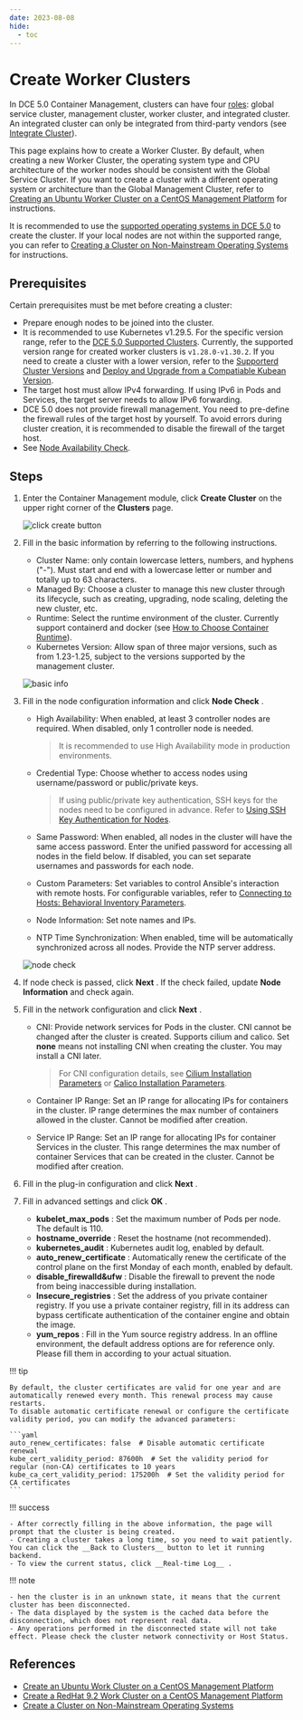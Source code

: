 ```yaml
---
date: 2023-08-08
hide:
  - toc
---
```


# Create Worker Clusters

In DCE 5.0 Container Management, clusters can have four [roles](./cluster-role.md):
global service cluster, management cluster, worker cluster, and integrated cluster.
An integrated cluster can only be integrated from third-party vendors (see [Integrate Cluster](./integrate-cluster.md)).

This page explains how to create a Worker Cluster. By default, when creating a new Worker Cluster, the operating system type and CPU architecture of the worker nodes should be consistent with the Global Service Cluster. If you want to create a cluster with a different operating system or architecture than the Global Management Cluster, refer to [Creating an Ubuntu Worker Cluster on a CentOS Management Platform](../../best-practice/create-ubuntu-on-centos-platform.md) for instructions.

It is recommended to use the [supported operating systems in DCE 5.0](../../../install/commercial/deploy-requirements.md) to create the cluster. If your local nodes are not within the supported range, you can refer to [Creating a Cluster on Non-Mainstream Operating Systems](../../best-practice/use-otherlinux-create-custer.md) for instructions.

## Prerequisites

Certain prerequisites must be met before creating a cluster:

- Prepare enough nodes to be joined into the cluster.
- It is recommended to use Kubernetes v1.29.5. For the specific version range, refer to the
  [DCE 5.0 Supported Clusters](./cluster-version.md). Currently, the supported version
  range for created worker clusters is `v1.28.0-v1.30.2`. If you need to create a cluster with a
  lower version, refer to the [Supporterd Cluster Versions](./cluster-version.md) and
  [Deploy and Upgrade from a Compatiable Kubean Version](../../best-practice/kubean-low-version.md).
- The target host must allow IPv4 forwarding. If using IPv6 in Pods and Services,
  the target server needs to allow IPv6 forwarding.
- DCE 5.0 does not provide firewall management. You need to pre-define the firewall rules of
  the target host by yourself. To avoid errors during cluster creation, it is recommended
  to disable the firewall of the target host.
- See [Node Availability Check](../nodes/node-check.md).

## Steps

1. Enter the Container Management module, click __Create Cluster__ on the upper right corner of the __Clusters__ page.

    ![click create button](https://docs.daocloud.io/daocloud-docs-images/docs/en/docs/kpanda/images/cluster-create01.png)

2. Fill in the basic information by referring to the following instructions.

    - Cluster Name: only contain lowercase letters, numbers, and hyphens ("-"). Must start and end with a lowercase letter or number and totally up to 63 characters.
    - Managed By: Choose a cluster to manage this new cluster through its lifecycle, such as creating, upgrading, node scaling, deleting the new cluster, etc.
    - Runtime: Select the runtime environment of the cluster. Currently support containerd and docker (see [How to Choose Container Runtime](runtime.md)).
    - Kubernetes Version: Allow span of three major versions, such as from 1.23-1.25, subject to the versions supported by the management cluster.

    ![basic info](https://docs.daocloud.io/daocloud-docs-images/docs/en/docs/kpanda/images/cluster-create02.png)

3. Fill in the node configuration information and click __Node Check__ .

    - High Availability: When enabled, at least 3 controller nodes are required. When disabled, only 1 controller node is needed.

        > It is recommended to use High Availability mode in production environments.

    - Credential Type: Choose whether to access nodes using username/password or public/private keys.

        > If using public/private key authentication, SSH keys for the nodes need to be configured in advance. Refer to [Using SSH Key Authentication for Nodes](../nodes/node-authentication.md).

    - Same Password: When enabled, all nodes in the cluster will have the same access password. Enter the unified password for accessing all nodes in the field below. If disabled, you can set separate usernames and passwords for each node.
    - Custom Parameters: Set variables to control Ansible's interaction with remote hosts.
      For configurable variables, refer to
      [Connecting to Hosts: Behavioral Inventory Parameters](https://docs.ansible.com/ansible/latest/inventory_guide/intro_inventory.html#connecting-to-hosts-behavioral-inventory-parameters).
    - Node Information: Set note names and IPs.
    - NTP Time Synchronization: When enabled, time will be automatically synchronized across all nodes. Provide the NTP server address.

    ![node check](https://docs.daocloud.io/daocloud-docs-images/docs/en/docs/kpanda/images/cluster-create03.png)

4. If node check is passed, click __Next__ . If the check failed, update __Node Information__ and check again.
5. Fill in the network configuration and click __Next__ .

    - CNI: Provide network services for Pods in the cluster. CNI cannot be changed after the cluster is created. Supports cilium and calico. Set __none__ means not installing CNI when creating the cluster. You may install a CNI later.

        > For CNI configuration details, see [Cilium Installation Parameters](../../../network/modules/cilium/install.md) or [Calico Installation Parameters](../../../network/modules/calico/install.md).

    - Container IP Range: Set an IP range for allocating IPs for containers in the cluster. IP range determines the max number of containers allowed in the cluster. Cannot be modified after creation.
    - Service IP Range: Set an IP range for allocating IPs for container Services in the cluster. This range determines the max number of container Services that can be created in the cluster. Cannot be modified after creation.

6. Fill in the plug-in configuration and click __Next__ .

7. Fill in advanced settings and click __OK__ .

    - __kubelet_max_pods__ : Set the maximum number of Pods per node. The default is 110.
    - __hostname_override__ : Reset the hostname (not recommended).
    - __kubernetes_audit__ : Kubernetes audit log, enabled by default.
    - __auto_renew_certificate__ : Automatically renew the certificate of the control plane on the first Monday of each month, enabled by default.
    - __disable_firewalld&ufw__ : Disable the firewall to prevent the node from being inaccessible during installation.
    - __Insecure_registries__ : Set the address of you private container registry. If you use a private container registry, fill in its address can bypass certificate authentication of the container engine and obtain the image.
    - __yum_repos__ : Fill in the Yum source registry address.
      In an offline environment, the default address options are for reference only.
      Please fill them in according to your actual situation.

!!! tip

    By default, the cluster certificates are valid for one year and are automatically renewed every month. This renewal process may cause restarts.
    To disable automatic certificate renewal or configure the certificate validity period, you can modify the advanced parameters:

    ```yaml
    auto_renew_certificates: false  # Disable automatic certificate renewal
    kube_cert_validity_period: 87600h  # Set the validity period for regular (non-CA) certificates to 10 years
    kube_ca_cert_validity_period: 175200h  # Set the validity period for CA certificates
    ```

!!! success

    - After correctly filling in the above information, the page will prompt that the cluster is being created.
    - Creating a cluster takes a long time, so you need to wait patiently. You can click the __Back to Clusters__ button to let it running backend.
    - To view the current status, click __Real-time Log__ .

!!! note

    - hen the cluster is in an unknown state, it means that the current cluster has been disconnected. 
    - The data displayed by the system is the cached data before the disconnection, which does not represent real data.
    - Any operations performed in the disconnected state will not take effect. Please check the cluster network connectivity or Host Status.

## References  

- [Create an Ubuntu Work Cluster on a CentOS Management Platform](../../best-practice/create-ubuntu-on-centos-platform.md)  
- [Create a RedHat 9.2 Work Cluster on a CentOS Management Platform](../../best-practice/create-redhat9.2-on-centos-platform.md)  
- [Create a Cluster on Non-Mainstream Operating Systems](../../best-practice/use-otherlinux-create-custer.md)
